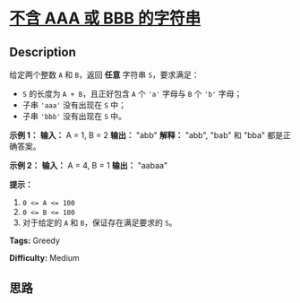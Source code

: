 # [不含 AAA 或 BBB 的字符串][title]

## Description

给定两个整数 `A` 和 `B`，返回 **任意** 字符串 `S`，要求满足：

  * `S` 的长度为 `A + B`，且正好包含 `A` 个 `'a'` 字母与 `B` 个 `'b'` 字母；
  * 子串 `'aaa'` 没有出现在 `S` 中；
  * 子串 `'bbb'` 没有出现在 `S` 中。



**示例 1：**
            **输入：** A = 1, B = 2    **输出：** "abb"    **解释：** "abb", "bab" 和 "bba" 都是正确答案。    

**示例 2：**
            **输入：** A = 4, B = 1    **输出：** "aabaa"



**提示：**

  1. `0 <= A <= 100`
  2. `0 <= B <= 100`
  3. 对于给定的 `A` 和 `B`，保证存在满足要求的 `S`。


**Tags:** Greedy

**Difficulty:** Medium

## 思路

[title]: https://leetcode-cn.com/problems/string-without-aaa-or-bbb

